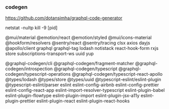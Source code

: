 ### codegen
https://github.com/dotansimha/graphql-code-generator

netstat -nultp
kill -9 [pid]

@mui/material @emotion/react @emotion/styled @mui/icons-material @hookform/resolvers @sentry/react @sentry/tracing clsx axios dayjs @apollo/client graphql graphql-tag lodash notistack react-hook-form rxjs store subscriptions-transport-ws uuid yup

@graphql-codegen/cli @graphql-codegen/fragment-matcher @graphql-codegen/introspection @graphql-codegen/typescript @graphql-codegen/typescript-operations @graphql-codegen/typescript-react-apollo @types/lodash @types/store @types/uuid @typescript-eslint/eslint-plugin @typescript-eslint/parser eslint eslint-config-airbnb eslint-config-prettier eslint-config-react-app eslint-import-resolver-typescript eslint-plugin-babel eslint-plugin-flowtype eslint-plugin-import eslint-plugin-jsx-a11y eslint-plugin-prettier eslint-plugin-react eslint-plugin-react-hooks 

